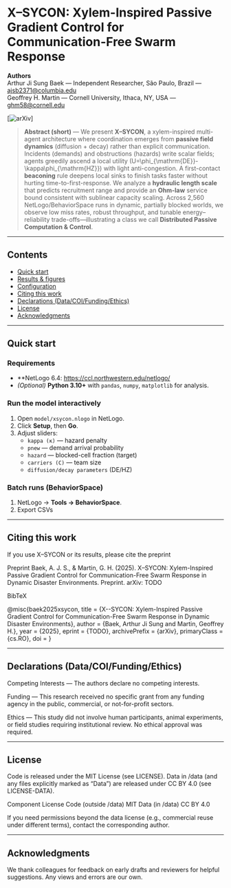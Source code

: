 # X–SYCON: Xylem-Inspired Passive Gradient Control for Communication-Free Swarm Response

**Authors**  
Arthur Ji Sung Baek — Independent Researcher, São Paulo, Brazil — <ajsb2371@columbia.edu>  
Geoffrey H. Martin — Cornell University, Ithaca, NY, USA — <ghm58@cornell.edu>

[![arXiv](https://img.shields.io/badge/preprint-arXiv-8A2BE2.svg)]

> **Abstract (short)** — We present **X–SYCON**, a xylem-inspired multi-agent architecture where coordination emerges from **passive field dynamics** (diffusion + decay) rather than explicit communication. Incidents (demands) and obstructions (hazards) write scalar fields; agents greedily ascend a local utility \(U=\phi_{\mathrm{DE}}-\kappa\phi_{\mathrm{HZ}}\) with light anti-congestion. A first-contact **beaconing** rule deepens local sinks to finish tasks faster without hurting time-to-first-response. We analyze a **hydraulic length scale** that predicts recruitment range and provide an **Ohm-law** service bound consistent with sublinear capacity scaling. Across 2,560 NetLogo/BehaviorSpace runs in dynamic, partially blocked worlds, we observe low miss rates, robust throughput, and tunable energy–reliability trade-offs—illustrating a class we call **Distributed Passive Computation & Control**.

---

## Contents
- [Quick start](#quick-start)
- [Results & figures](#results--figures)
- [Configuration](#configuration)
- [Citing this work](#citing-this-work)
- [Declarations (Data/COI/Funding/Ethics)](#declarations-data-coifundingethics)
- [License](#license)
- [Acknowledgments](#acknowledgments)

---

## Quick start

### Requirements
- **NetLogo 6.4: <https://ccl.northwestern.edu/netlogo/>  
- *(Optional)* **Python 3.10+** with `pandas`, `numpy`, `matplotlib` for analysis.

### Run the model interactively
1. Open `model/xsycon.nlogo` in NetLogo.  
2. Click **Setup**, then **Go**.  
3. Adjust sliders:
   - `kappa (κ)` — hazard penalty  
   - `pnew` — demand arrival probability  
   - `hazard` — blocked-cell fraction (target)  
   - `carriers (C)` — team size  
   - `diffusion/decay parameters` (DE/HZ)

### Batch runs (BehaviorSpace)
1. NetLogo → **Tools → BehaviorSpace**.  
2. Export CSVs

---

## Citing this work

If you use X–SYCON or its results, please cite the preprint

Preprint
Baek, A. J. S., & Martin, G. H. (2025). X–SYCON: Xylem-Inspired Passive Gradient Control for Communication-Free Swarm Response in Dynamic Disaster Environments. Preprint. arXiv: TODO

BibTeX

@misc{baek2025xsycon,
  title         = {X--SYCON: Xylem-Inspired Passive Gradient Control for Communication-Free Swarm Response in Dynamic Disaster Environments},
  author        = {Baek, Arthur Ji Sung and Martin, Geoffrey H.},
  year          = {2025},
  eprint        = {TODO},
  archivePrefix = {arXiv},
  primaryClass  = {cs.RO},
  doi = 
}

---

## Declarations (Data/COI/Funding/Ethics)   

Competing Interests — The authors declare no competing interests.

Funding — This research received no specific grant from any funding agency in the public, commercial, or not-for-profit sectors.

Ethics — This study did not involve human participants, animal experiments, or field studies requiring institutional review. No ethical approval was required.

---

## License

Code is released under the MIT License (see LICENSE).
Data in /data (and any files explicitly marked as “Data”) are released under CC BY 4.0 (see LICENSE-DATA).

Component	License
Code (outside /data)	MIT
Data (in /data)	CC BY 4.0

If you need permissions beyond the data license (e.g., commercial reuse under different terms), contact the corresponding author.

---

## Acknowledgments

We thank colleagues for feedback on early drafts and reviewers for helpful suggestions. Any views and errors are our own.


